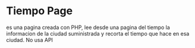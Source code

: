 # Tiempo Page
es una pagina creada con PHP, lee desde una pagina del tiempo la informacion de la ciudad suministrada y recorta el tiempo que hace en esa ciudad. No usa API